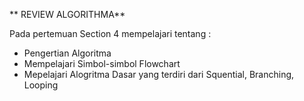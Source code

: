 ** REVIEW ALGORITHMA**

Pada pertemuan Section 4 mempelajari tentang :

- Pengertian Algoritma
- Mempelajari Simbol-simbol Flowchart
- Mepelajari Alogritma Dasar yang terdiri dari Squential, Branching, Looping
